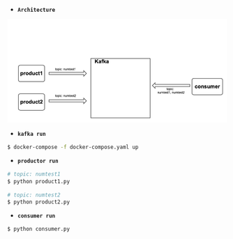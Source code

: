 * **`Architecture`**

![asd](./resource/kafka.png)

* **`kafka run`**

```bash
$ docker-compose -f docker-compose.yaml up
```

* **`productor run`**

```bash
# topic: numtest1
$ python product1.py
```

```bash
# topic: numtest2
$ python product2.py
```

* **`consumer run`**

```bash
$ python consumer.py
```